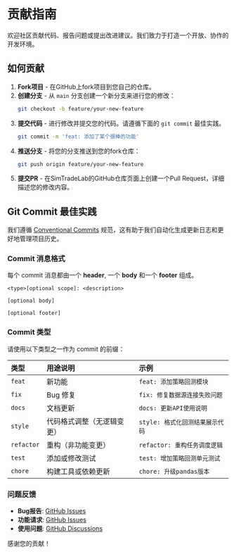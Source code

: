 # 贡献指南

欢迎社区贡献代码、报告问题或提出改进建议。我们致力于打造一个开放、协作的开发环境。

## 如何贡献

1.  **Fork项目** - 在GitHub上fork项目到您自己的仓库。
2.  **创建分支** - 从 `main` 分支创建一个新分支来进行您的修改：
    ```bash
    git checkout -b feature/your-new-feature
    ```
3.  **提交代码** - 进行修改并提交您的代码。请遵循下面的 `git commit` 最佳实践。
    ```bash
    git commit -m 'feat: 添加了某个很棒的功能'
    ```
4.  **推送分支** - 将您的分支推送到您的fork仓库：
    ```bash
    git push origin feature/your-new-feature
    ```
5.  **提交PR** - 在SimTradeLab的GitHub仓库页面上创建一个Pull Request，详细描述您的修改内容。

## Git Commit 最佳实践

我们遵循 [Conventional Commits](https://www.conventionalcommits.org/) 规范，这有助于我们自动化生成更新日志和更好地管理项目历史。

### Commit 消息格式

每个 commit 消息都由一个 **header**, 一个 **body** 和一个 **footer** 组成。

```
<type>[optional scope]: <description>

[optional body]

[optional footer]
```

### Commit 类型

请使用以下类型之一作为 commit 的前缀：

| 类型     | 用途说明                     | 示例                               |
| :------- | :--------------------------- | :--------------------------------- |
| `feat`   | 新功能                       | `feat: 添加策略回测模块`           |
| `fix`    | Bug 修复                     | `fix: 修复数据源连接失败问题`      |
| `docs`   | 文档更新                     | `docs: 更新API使用说明`            |
| `style`  | 代码格式调整（无逻辑变更）   | `style: 格式化回测结果展示代码`    |
| `refactor` | 重构（非功能变更）           | `refactor: 重构任务调度逻辑`       |
| `test`   | 添加或修改测试               | `test: 增加策略回测单元测试`       |
| `chore`  | 构建工具或依赖更新           | `chore: 升级pandas版本`            |

### 问题反馈

-   **Bug报告**: [GitHub Issues](https://github.com/kay-ou/SimTradeLab/issues)
-   **功能请求**: [GitHub Issues](https://github.com/kay-ou/SimTradeLab/issues)
-   **使用问题**: [GitHub Discussions](https://github.com/kay-ou/SimTradeLab/discussions)

感谢您的贡献！